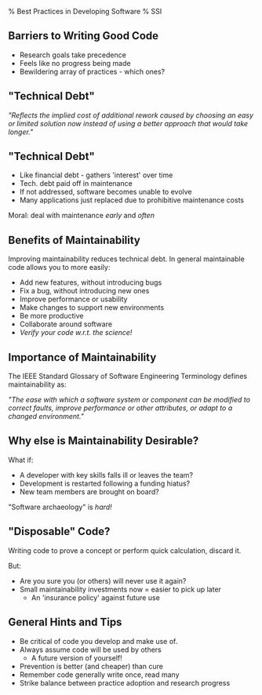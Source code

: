 % Best Practices in Developing Software
% SSI

## Barriers to Writing Good Code

- Research goals take precedence
- Feels like no progress being made
- Bewildering array of practices - which ones?

## "Technical Debt"

*"Reflects the implied cost of additional rework caused by choosing an easy or limited solution now instead of using a better approach that would take longer."*

## "Technical Debt"

- Like financial debt - gathers 'interest' over time
- Tech. debt paid off in maintenance
- If not addressed, software becomes unable to evolve
- Many applications just replaced due to prohibitive maintenance costs

Moral: deal with maintenance *early* and *often*

## Benefits of Maintainability

Improving maintainability reduces technical debt.
In general maintainable code allows you to more easily:

- Add new features, without introducing bugs
- Fix a bug, without introducing new ones
- Improve performance or usability
- Make changes to support new environments
- Be more productive
- Collaborate around software
- *Verify your code w.r.t. the science!*

## Importance of Maintainability

The IEEE Standard Glossary of Software Engineering Terminology defines maintainability as:

*"The ease with which a software system or component can be modified to correct faults, improve performance or other attributes, or adapt to a changed environment."*

## Why else is Maintainability Desirable?

What if:

- A developer with key skills falls ill or leaves the team?
- Development is restarted following a funding hiatus?
- New team members are brought on board?

"Software archaeology" is *hard!*

## "Disposable" Code?

Writing code to prove a concept or perform quick calculation, discard it.

But:
- Are you sure you (or others) will never use it again?
- Small maintainability investments now = easier to pick up later
    + An 'insurance policy' against future use

## General Hints and Tips

- Be critical of code you develop and make use of.
- Always assume code will be used by others
    + A future version of yourself!
- Prevention is better (and cheaper) than cure
- Remember code generally write once, read many
- Strike balance between practice adoption and research progress
